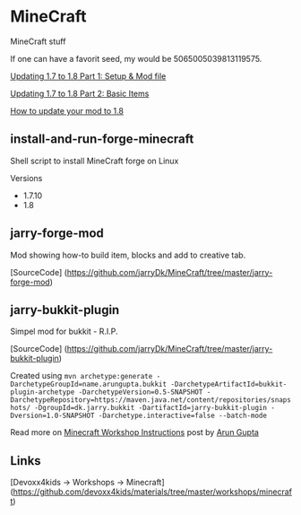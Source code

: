 MineCraft
=========

MineCraft stuff

If one can have a favorit seed, my would be 5065005039813119575.

[Updating 1.7 to 1.8 Part 1: Setup & Mod file](http://www.wuppy29.com/minecraft/1-8-tutorial/updating-1-7-to-1-8-part-1-setup-mod-file/#sthash.nU3o5lgg.dpbs)

[Updating 1.7 to 1.8 Part 2: Basic Items](http://www.wuppy29.com/minecraft/1-8-tutorial/updating-1-7-to-1-8-part-2-basic-items/#sthash.l5cvjfH8.dpbs)

[How to update your mod to 1.8](http://www.minecraftforge.net/forum/index.php/topic,24263.0.html)

install-and-run-forge-minecraft
---
Shell script to install MineCraft forge on Linux

Versions

- 1.7.10
- 1.8 

jarry-forge-mod
---
Mod showing how-to build item, blocks and add to creative tab.

[SourceCode] (https://github.com/jarryDk/MineCraft/tree/master/jarry-forge-mod)


jarry-bukkit-plugin
---
Simpel mod for bukkit - R.I.P.

[SourceCode] (https://github.com/jarryDk/MineCraft/tree/master/jarry-bukkit-plugin)

Created using
`mvn archetype:generate -DarchetypeGroupId=name.arungupta.bukkit -DarchetypeArtifactId=bukkit-plugin-archetype -DarchetypeVersion=0.5-SNAPSHOT -DarchetypeRepository=https://maven.java.net/content/repositories/snapshots/ -DgroupId=dk.jarry.bukkit -DartifactId=jarry-bukkit-plugin -Dversion=1.0-SNAPSHOT -Darchetype.interactive=false --batch-mode`

Read more on [Minecraft Workshop Instructions](https://java4kids.java.net/minecraft-workshop/mar2013/steps.html) post by  [Arun Gupta](https://twitter.com/arungupta)

Links
---
[Devoxx4kids -> Workshops -> Minecraft] (https://github.com/devoxx4kids/materials/tree/master/workshops/minecraft)

